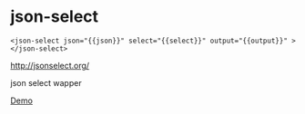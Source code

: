 # json-select

    <json-select json="{{json}}" select="{{select}}" output="{{output}}" ></json-select>
    
http://jsonselect.org/

json select wapper

[Demo](http://dev.open-elements.org/bower_components/json-select/demo.html)
